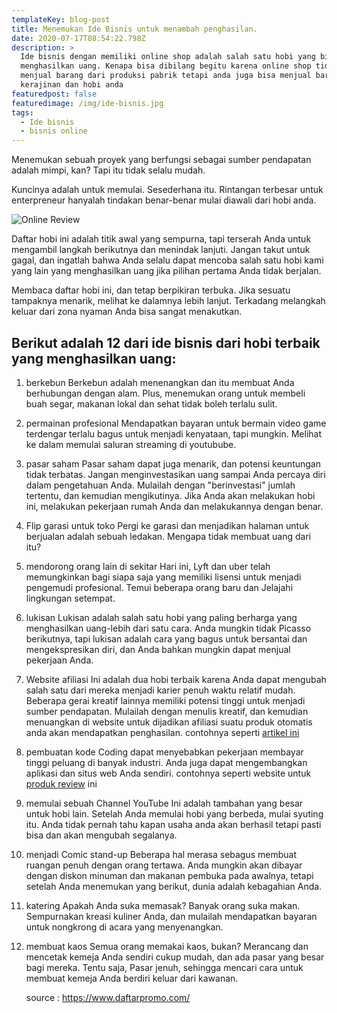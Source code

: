 ```yaml
---
templateKey: blog-post
title: Menemukan Ide Bisnis untuk menambah penghasilan.
date: 2020-07-17T08:54:22.798Z
description: >
  Ide bisnis dengan memiliki online shop adalah salah satu hobi yang bisa
  menghasilkan uang. Kenapa bisa dibilang begitu karena online shop tidak harus
  menjual barang dari produksi pabrik tetapi anda juga bisa menjual barang hasil
  kerajinan dan hobi anda
featuredpost: false
featuredimage: /img/ide-bisnis.jpg
tags:
  - Ide bisnis
  - bisnis online
---
```

Menemukan sebuah proyek yang berfungsi sebagai sumber pendapatan adalah mimpi, kan? Tapi itu tidak selalu mudah.

Kuncinya adalah untuk memulai. Sesederhana itu. Rintangan terbesar untuk enterpreneur hanyalah tindakan benar-benar mulai diawali dari hobi anda.

![Online Review](/img/ide-bisnis.jpg "Bisnis Online")

Daftar hobi ini adalah titik awal yang sempurna, tapi terserah Anda untuk mengambil langkah berikutnya dan menindak lanjuti. Jangan takut untuk gagal, dan ingatlah bahwa Anda selalu dapat mencoba salah satu hobi kami yang lain yang menghasilkan uang jika pilihan pertama Anda tidak berjalan.

Membaca daftar hobi ini, dan tetap berpikiran terbuka. Jika sesuatu tampaknya menarik, melihat ke dalamnya lebih lanjut. Terkadang melangkah keluar dari zona nyaman Anda bisa sangat menakutkan.

## Berikut adalah 12 dari ide bisnis dari hobi terbaik yang menghasilkan uang:

1. berkebun
   Berkebun adalah menenangkan dan itu membuat Anda berhubungan dengan alam. Plus, menemukan orang untuk membeli buah segar, makanan lokal dan sehat tidak boleh terlalu sulit.
2. permainan profesional
   Mendapatkan bayaran untuk bermain video game terdengar terlalu bagus untuk menjadi kenyataan, tapi mungkin. Melihat ke dalam memulai saluran streaming di youtubube.
3. pasar saham
   Pasar saham dapat juga menarik, dan potensi keuntungan tidak terbatas. Jangan menginvestasikan uang sampai Anda percaya diri dalam pengetahuan Anda. Mulailah dengan "berinvestasi" jumlah tertentu, dan kemudian mengikutinya. Jika Anda akan melakukan hobi ini, melakukan pekerjaan rumah Anda dan melakukannya dengan benar.
4. Flip garasi untuk toko
   Pergi ke garasi dan menjadikan halaman untuk berjualan adalah sebuah ledakan. Mengapa tidak membuat uang dari itu? 
5. mendorong orang lain di sekitar
   Hari ini, Lyft dan uber telah memungkinkan bagi siapa saja yang memiliki lisensi untuk menjadi pengemudi profesional. Temui beberapa orang baru dan Jelajahi lingkungan setempat.
6. lukisan
   Lukisan adalah salah satu hobi yang paling berharga yang menghasilkan uang-lebih dari satu cara. Anda mungkin tidak Picasso berikutnya, tapi lukisan adalah cara yang bagus untuk bersantai dan mengekspresikan diri, dan Anda bahkan mungkin dapat menjual pekerjaan Anda.
7. Website afiliasi
   Ini adalah dua hobi terbaik karena Anda dapat mengubah salah satu dari mereka menjadi karier penuh waktu relatif mudah. Beberapa gerai kreatif lainnya memiliki potensi tinggi untuk menjadi sumber pendapatan. Mulailah dengan menulis kreatif, dan kemudian menuangkan di website untuk dijadikan afiliasi suatu produk otomatis anda akan mendapatkan penghasilan. contohnya seperti [artikel ini](https://www.daftarpromo.com/2020/07/promo-ilotte-dan-voucher-ilotte.html) 
8. pembuatan kode
   Coding dapat menyebabkan pekerjaan membayar tinggi peluang di banyak industri. Anda juga dapat mengembangkan aplikasi dan situs web Anda sendiri. contohnya seperti website untuk [produk review](http://trolipedia.com/) ini
9. memulai sebuah Channel YouTube
   Ini adalah tambahan yang besar untuk hobi lain. Setelah Anda memulai hobi yang berbeda, mulai syuting itu. Anda tidak pernah tahu kapan usaha anda akan berhasil tetapi pasti bisa dan akan mengubah segalanya.
10. menjadi Comic stand-up
    Beberapa hal merasa sebagus membuat ruangan penuh dengan orang tertawa. Anda mungkin akan dibayar dengan diskon minuman dan makanan pembuka pada awalnya, tetapi setelah Anda menemukan yang berikut, dunia adalah kebagahian Anda.
11. katering
    Apakah Anda suka memasak? Banyak orang suka makan. Sempurnakan kreasi kuliner Anda, dan mulailah mendapatkan bayaran untuk nongkrong di acara yang menyenangkan.
12. membuat kaos
    Semua orang memakai kaos, bukan? Merancang dan mencetak kemeja Anda sendiri cukup mudah, dan ada pasar yang besar bagi mereka. Tentu saja, Pasar jenuh, sehingga mencari cara untuk membuat kemeja Anda berdiri keluar dari kawanan.

    source : <https://www.daftarpromo.com/>